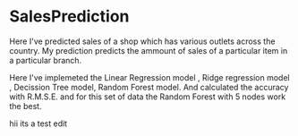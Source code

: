 # SalesPrediction
Here I've predicted sales of a shop which has various outlets across the country.
My prediction predicts the ammount of sales of a particular item in a particular branch.

Here I've implemeted the Linear Regression model , Ridge regression model , Decission Tree model, Random Forest model.
And calculated the accuracy with R.M.S.E. and for this set of data the Random Forest with 5 nodes work the best.

hii its a test edit
